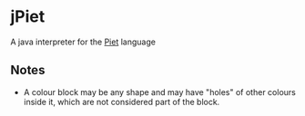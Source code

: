 # jPiet
A java interpreter for the [Piet](http://www.dangermouse.net/esoteric/piet.html) language

## Notes
- A colour block may be any shape and may have "holes" of other colours inside it, which are not considered part of the block.

